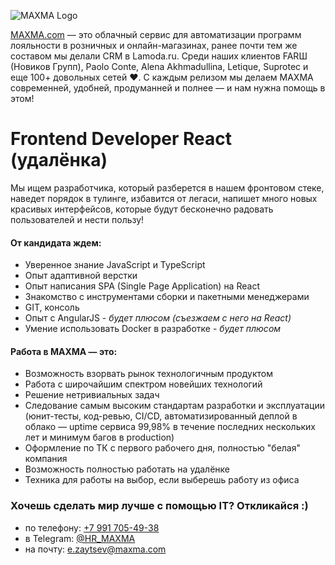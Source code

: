 ![MAXMA Logo](//jobs.maxma.com/maxma-logo.svg)

[MAXMA.com](https://maxma.com/) — это облачный сервис для автоматизации программ лояльности в розничных и онлайн-магазинах, ранее почти тем же составом мы делали CRM в Lamoda.ru. Среди наших клиентов FARШ (Новиков Групп), Paolo Conte, Alena Akhmadullina, Letique, Suprotec и еще 100+ довольных сетей ❤️. С каждым релизом мы делаем MAXMA современней, удобней, продуманней и полнее — и нам нужна помощь в этом!

# Frontend Developer React (удалёнка)

Мы ищем разработчика, который разберется в нашем фронтовом стеке, наведет порядок в тулинге, избавится от легаси, напишет много новых красивых интерфейсов, которые будут бесконечно радовать пользователей и нести пользу!

#### От кандидата ждем:

- Уверенное знание JavaScript и TypeScript
- Опыт адаптивной верстки
- Опыт написания SPA (Single Page Application) на React
- Знакомство с инструментами сборки и пакетными менеджерами
- GIT, консоль
- Опыт с AngularJS - _будет плюсом (съезжаем с него на React)_
- Умение использовать Docker в разработке - _будет плюсом_

#### Работа в MAXMA — это:

- Возможность взорвать рынок технологичным продуктом
- Работа с широчайшим спектром новейших технологий
- Решение нетривиальных задач
- Следование самым высоким стандартам разработки и эксплуатации (юнит-тесты, код-ревью, CI/CD, автоматизированный деплой в облако — uptime сервиса 99,98% в течение последних нескольких лет и минимум багов в production)
- Оформление по ТК с первого рабочего дня, полностью "белая" компания
- Возможность полностью работать на удалёнке
- Техника для работы на выбор, если выберешь работу из офиса

### Хочешь сделать мир лучше с помощью IT? Откликайся :)

- по телефону: [+7 991 705-49-38](tel:+79917054938)
- в Telegram: [@HR_MAXMA](https://t.me/HR_MAXMA)
- на почту: [e.zaytsev@maxma.com](mailto:e.zaytsev@maxma.com)
